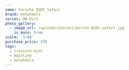 ```yaml
---
name: Porsche 928S Safari
brand: Hotwheels
series: HW Dirt
photo_gallery:
  - image_url: /uploads/diecast/porche-928s-safari.jpg
    is_main: true
scale: '1:64'
purchase_price: 250
tags:
  - treasure-hunt
  - mainline
  - hotwheels
---
```


